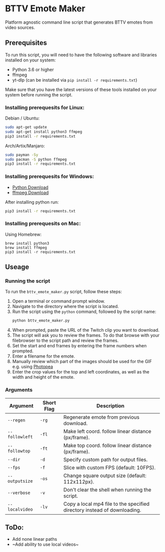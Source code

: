 # BTTV Emote Maker
Platform agnostic command line script that generates BTTV emotes from video sources.

## Prerequisites

To run this script, you will need to have the following software and libraries installed on your system:

- Python 3.6 or higher
- ffmpeg 
- yt-dlp (can be installed via `pip install -r requirements.txt`)

Make sure that you have the latest versions of these tools installed on your system before running the script.

### Installing prerequesits for Linux:

Debian / Ubuntu: 
```bash
sudo apt-get update
sudo apt-get install python3 ffmpeg
pip3 install -r requirements.txt
```
	
Arch/Artix/Manjaro:
```bash
sudo payman -Sy
sudo pacman -S python ffmpeg
pip3 install -r requirements.txt
```

### Installing prerequesits for Windows:
- [Python Download](https://www.python.org/downloads/windows/)
- [ffmpeg Download](https://ffmpeg.org/download.html)

After installing python run:
```bash
pip3 install -r requirements.txt
```

### Installing prerequesits on Mac:
Using Homebrew:
```
brew install python3
brew install ffmpeg
pip3 install -r requirements.txt
```
## Useage

### Running the script

To run the `bttv_emote_maker.py` script, follow these steps:

1. Open a terminal or command prompt window.
1. Navigate to the directory where the script is located.
1. Run the script using the `python` command, followed by the script name:
   ```bash
   python bttv_emote_maker.py
   ```
1. When prompted, paste the URL of the Twitch clip you want to download.
1. The script will ask you to review the frames. To do that browse with your filebrowser to the script path and review the frames.
1. Set the start and end frames by entering the frame numbers when prompted.
1. Enter a filename for the emote.
1. Manually review which part of the images should be used for the GIF e.g. using [Photopea](https://photopea.com)
1. Enter the crop values for the top and left coordinates, as well as the width and height of the emote.

### Arguments

| Argument | Short Flag | Description |
|----------|------------|-------------|
| `--regen` | `-rg` | Regenerate emote from previous download. |
| `--followleft` | `-fl` | Make left coord. follow linear distance (px/frame). |
| `--followtop` | `-ft` | Make top coord. follow linear distance (px/frame). |
| `--dir` | `-d` | Specify custom path for output files. |
| `--fps` | `-f` | Slice with custom FPS (default: 10FPS). |
| `--outputsize` | `-os` | Change square output size (default: 112x112px). |
| `--verbose` | `-v` | Don't clear the shell when running the script. |
| `--localvideo` | `-lv` | Copy a local mp4 file to the specified directory instead of downloading. |


## ToDo:
- Add none linear paths
- ~Add ability to use local videos~
